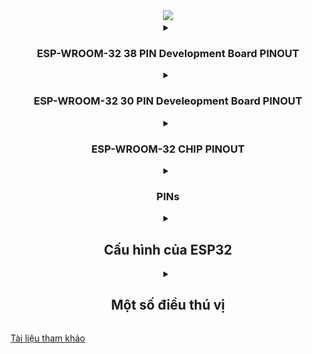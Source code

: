 <div align="center">
<a href="https://www.espressif.com/en/products/socs/esp32" align="center"><img height="50" src="https://www.espressif.com/sites/all/themes/espressif/logo-black.svg"  /></a>
</div>
<div align="center">
<details>
<summary><H3>ESP-WROOM-32 38 PIN Development Board PINOUT</H3></summary>
  <img src="https://raw.githubusercontent.com/AchimPieters/esp32-homekit-camera/master/Images/ESP32-38%20PIN-DEVBOARD.png"  />
</details>
</div>
<div align="center">
<details>
<summary><H3>ESP-WROOM-32 30 PIN Develeopment Board PINOUT</H3></summary>
  <img src="https://raw.githubusercontent.com/AchimPieters/esp32-homekit-camera/master/Images/ESP32-30PIN-DEVBOARD.png"  />
</details>
</div>
<div align="center">
<details>
<summary><H3>ESP-WROOM-32 CHIP PINOUT</H3></summary>
  <img src="https://raw.githubusercontent.com/AchimPieters/esp32-homekit-camera/master/Images/ESP32-VROOM-32D-PINOUT.png"  />
</details>
</div>

<div align="center">
<details>
<summary><H3>PINs</H3></summary>
<p>Các chân được đánh dấu màu xanh lá 🟢 đều có thể sử dụng được. Những chân được đánh dấu màu vàng 🟡 có thể sử dụng được nhưng cần chú ý vì chúng có thể có những hành vi không mong muốn, chủ yếu là khi khởi động. Các chân được đánh dấu màu đỏ 🔴 không được khuyến nghị sử dụng làm đầu vào hoặc đầu ra.</p>
<div align="center">
  
| GPIO | Input | Output | Notes |
|------|-------|--------|-------|
| 0    | 🟡pulled up | 🟡OK | outputs PWM signal at boot |
| 1    | 🔴TX Pin | 🟡OK | debug output at boot |
| 2    | 🟢OK | 🟢OK | connected to on-board LED |
| 3    | 🟡OK | 🔴RX Pin | HIGH at boot |
| 4    | 🟢OK | 🟢OK | |
| 5    | 🟢OK | 🟢OK | outputs PWM signal at boot |
| 6    | 🔴X | 🔴X | connected to the integrated SPI flash |
| 7    | 🔴X | 🔴X | connected to the integrated SPI flash |
| 8    | 🔴X | 🔴X | connected to the integrated SPI flash |
| 9    | 🔴X | 🔴X | connected to the integrated SPI flash |
| 10   | 🔴X | 🔴X | connected to the integrated SPI flash |
| 11   | 🔴X | 🔴X | connected to the integrated SPI flash |
| 12   | 🟡OK | 🟢OK | |
| 13   | 🟢OK | 🟢OK | outputs PWM signal at boot |
| 14   | 🟢OK | 🟢OK | outputs PWM signal at boot |
| 15   | 🟢OK | 🟢OK | |
| 16   | 🟢OK | 🟢OK | |
| 17   | 🟢OK | 🟢OK | |
| 18   | 🟢OK | 🟢OK | |
| 19   | 🟢OK | 🟢OK | |
| 20   | 🟢OK | 🟢OK | |
| 21   | 🟢OK | 🟢OK | |
| 22   | 🟢OK | 🟢OK | |
| 23   | 🟢OK | 🟢OK | |
| 24   | 🟢OK | 🟢OK | |
| 25   | 🟢OK | 🟢OK | |
| 26   | 🟢OK | 🟢OK | |
| 27   | 🟢OK | 🟢OK | |
| 28   | 🟢OK | 🟢OK | |
| 29   | 🟢OK | 🟢OK | |
| 30   | 🟢OK | 🟢OK | |
| 31   | 🟢OK | 🟢OK | |
| 32   | 🟢OK | 🟢OK | |
| 33   | 🟢OK | 🟢OK | |
| 34   | 🟢OK | | input only |
| 35   | 🟢OK | | input only |
| 36   | 🟢OK | | input only |
| 37   | 🟢OK | | input only |
| 38   | 🟢OK | | input only |
| 39   | 🟢OK | | input only |
</div>
</details>
</div>

<div>
<details>
<summary align="center"><H2>Cấu hình của ESP32</H2></summary>

<div align="center"><img src="https://lh3.googleusercontent.com/d/13yoyKC0Cftfv0dBHas6GjydJU8FkmERA=w1920?authuser=1"  /></div>

###

<H2>CPU:</H2>
<p>  -CPU: Xtensa Dual-Core LX6 microprocessor.<br>
  -Chạy hệ 32 bit<br>
  -Tốc độ xử lý từ 160 MHz đến 240 MHz<br>
  -ROM: 448 Kb<br>
  -Tốc độ xung nhịp từ 40 Mhz ÷ 80 Mhz (có thể tùy chỉnh khi lập trình)<br>
  -RAM: 520 Kb SRAM liền chip. Trong đó 8 Kb RAM RTC tốc độ cao – 8 Kb RAM RTC tốc độ thấp (dùng ở chế độ DeepSleep).</p>

###

<H2>Hỗ trợ 2 giao tiếp không dây</H2>
<p>  -Wi-Fi: 802.11 b/g/n/e/i<br>
  -Bluetooth: v4.2 BR/EDR và BLE</p>

###

<H2>Hỗ trợ tất cả các loại giao tiếp</H2>
<p>-2 bộ chuyển đổi số sang tương tự (DAC) 8 bit<br>
-18 kênh bộ chuyển đổi tương tự sang số (ADC) 12 bit.<br>
-2 cổng giao tiếp I²C<br>
-3 cổng giao tiếp UART<br>
-3 cổng giao tiếp SPI (1 cổng cho chip FLASH )<br>
-2 cổng giao tiếp I²S<br>
-10 kênh ngõ ra điều chế độ rộng xung (PWM)<br>
-SD card/SDIO/MMC host<br>
-Ethernet MAC hỗ trợ chuẩn: DMA và IEEE 1588<br>
-CAN bus 2.0<br>
-IR (TX/RX)</p>

###

<H2>Bảo mật</H2>
<p>-Hỗ trợ tất cả các tính năng bảo mật chuẩn IEEE 802.11, bao gồm WFA, WPA/WPA2 và WAPI<br>
-Khởi động an toàn (Secure boot)<br>
-Mã hóa flash (Flash encryption)<br>
-1024-bit OTP, lên đến 768-bit cho khách hàng<br>
-Tăng tốc phần cứng mật mã: AES, SHA-2, RSA, mật mã đường cong elliptic (ECC – elliptic curve cryptography), bộ tạo số ngẫu nhiên (RNG – random number generator)</p>

###

<H2>Nguồn điện hoạt động</H2>
<p>-Điện áp hoạt động: 2,2V => 3,6V<br>
-Nhiệt độ hoạt động: -40°C => + 85°C<br>
-Số cổng GPIO: 36
</p>

</details>
</div>

<div>
<details>
<summary align="center"><H2>Một số điều thú vị</H2></summary>
<H3 align="center">Cảm ứng điện dung GPIO (Capacitive touch)</H3>
<p>ESP32 có 10 cảm biến cảm ứng điện dung bên trong. Chúng có thể cảm nhận được sự biến đổi của bất cứ thứ gì mang điện tích, như da người. Vì vậy, họ có thể phát hiện các biến thể gây ra khi chạm vào GPIO bằng ngón tay. Những chân này có thể dễ dàng tích hợp vào các miếng đệm điện dung và thay thế các nút cơ. Các chân cảm ứng điện dung cũng có thể được sử dụng để đánh thức ESP32 khỏi trạng thái ngủ sâu.</p>

<p>Các cảm ứng điện dung được kết nối với các GPIO này:<br>
  - T0 (GPIO 4) <br>
  - T1 (GPIO 0)<br>
  - T2 (GPIO 2)<br>
  - T3 (GPIO 15)<br>
  - T4 (GPIO 13)<br>
  - T5 (GPIO 12)<br>
  - T6 (GPIO 14)<br>
  - T7 (GPIO 27)<br>
  - T8 (GPIO 33)<br>
  - T9 (GPIO 32)</p>

###

<H3 align="center">Cảm biến hiệu ứng Hall (Hall Effect Sensor)</H3>
<p>ESP32 cũng có cảm biến hiệu ứng Hall tích hợp để phát hiện những thay đổi của từ trường xung quanh nó.</p>

###

<H3 align="center">Ngắt (Interrupts)</H3>
<p>Tất cả GPIO có thể được cấu hình dưới dạng ngắt.</p>

###


</details>
</div>

<a href="https://docs.espressif.com/projects/esp-idf/en/stable/esp32/index.html">Tài liệu tham khảo</a>
